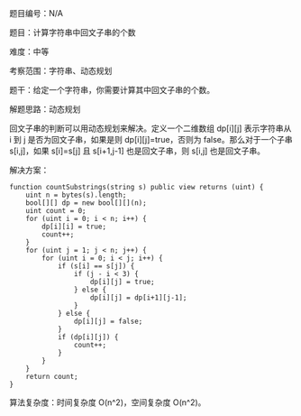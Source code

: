 题目编号：N/A

题目：计算字符串中回文子串的个数

难度：中等

考察范围：字符串、动态规划

题干：给定一个字符串，你需要计算其中回文子串的个数。

解题思路：动态规划

回文子串的判断可以用动态规划来解决。定义一个二维数组 dp[i][j] 表示字符串从 i 到 j 是否为回文子串，如果是则 dp[i][j]=true，否则为 false。那么对于一个子串 s[i,j]，如果 s[i]=s[j] 且 s[i+1,j-1] 也是回文子串，则 s[i,j] 也是回文子串。

解决方案：

```solidity
function countSubstrings(string s) public view returns (uint) {
    uint n = bytes(s).length;
    bool[][] dp = new bool[][](n);
    uint count = 0;
    for (uint i = 0; i < n; i++) {
        dp[i][i] = true;
        count++;
    }
    for (uint j = 1; j < n; j++) {
        for (uint i = 0; i < j; i++) {
            if (s[i] == s[j]) {
                if (j - i < 3) {
                    dp[i][j] = true;
                } else {
                    dp[i][j] = dp[i+1][j-1];
                }
            } else {
                dp[i][j] = false;
            }
            if (dp[i][j]) {
                count++;
            }
        }
    }
    return count;
}
```

算法复杂度：时间复杂度 O(n^2)，空间复杂度 O(n^2)。